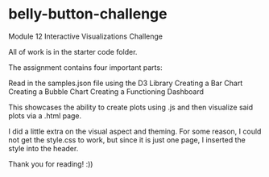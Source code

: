 # belly-button-challenge
Module 12 Interactive Visualizations Challenge

All of work is in the starter code folder.

The assignment contains four important parts:

Read in the samples.json file using the D3 Library
Creating a Bar Chart
Creating a Bubble Chart
Creating a Functioning Dashboard

This showcases the ability to create plots using .js and then visualize said plots via a .html page.

I did a little extra on the visual aspect and theming. For some reason, I could not get the style.css to work, but since it is just one page, I inserted the style into the header.

Thank you for reading! :))
